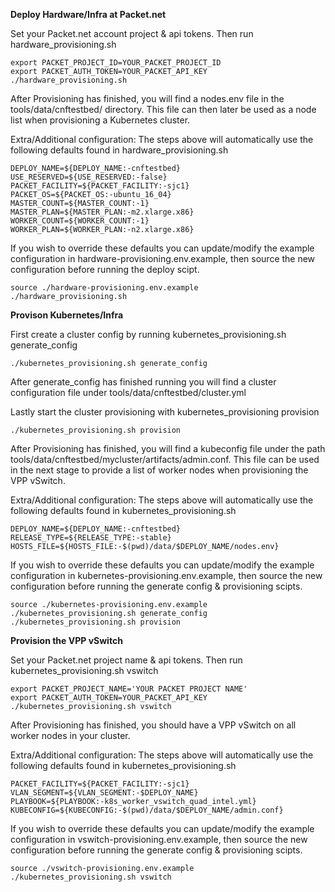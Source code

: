 **Deploy Hardware/Infra at Packet.net**

Set your Packet.net account project & api tokens.
Then run hardware_provisioning.sh
```
export PACKET_PROJECT_ID=YOUR_PACKET_PROJECT_ID 
export PACKET_AUTH_TOKEN=YOUR_PACKET_API_KEY
./hardware_provisioning.sh
```

After Provisioning has finished, you will find a nodes.env 
file in the tools/data/cnftestbed/ directory. This file can then later be
used as a node list when provisioning a Kubernetes cluster.

Extra/Additional configuration:
The steps above will automatically use the following defaults
found in hardware_provisioning.sh
```
DEPLOY_NAME=${DEPLOY_NAME:-cnftestbed}
USE_RESERVED=${USE_RESERVED:-false}
PACKET_FACILITY=${PACKET_FACILITY:-sjc1}
PACKET_OS=${PACKET_OS:-ubuntu_16_04}
MASTER_COUNT=${MASTER_COUNT:-1}
MASTER_PLAN=${MASTER_PLAN:-m2.xlarge.x86}
WORKER_COUNT=${WORKER_COUNT:-1}
WORKER_PLAN=${WORKER_PLAN:-n2.xlarge.x86}
```

If you wish to override these defaults you can update/modify the
example configuration in hardware-provisioning.env.example,
then source the new configuration before running the deploy scipt.
```
source ./hardware-provisioning.env.example
./hardware_provisioning.sh
```


**Provison Kubernetes/Infra**

First create a cluster config by running kubernetes_provisioning.sh generate_config 
```
./kubernetes_provisioning.sh generate_config
```
After generate_config has finished running you will find a cluster configuration file under tools/data/cnftestbed/cluster.yml

Lastly start the cluster provisioning with kubernetes_provisioning provision
```
./kubernetes_provisioning.sh provision
```

After Provisioning has finished, you will find a kubeconfig 
file under the path tools/data/cnftestbed/mycluster/artifacts/admin.conf. 
This file can be used in the next stage to provide a list of worker nodes
when provisioning the VPP vSwitch.

Extra/Additional configuration:
The steps above will automatically use the following defaults
found in kubernetes_provisioning.sh
```
DEPLOY_NAME=${DEPLOY_NAME:-cnftestbed}
RELEASE_TYPE=${RELEASE_TYPE:-stable}
HOSTS_FILE=${HOSTS_FILE:-$(pwd)/data/$DEPLOY_NAME/nodes.env}
```

If you wish to override these defaults you can update/modify the
example configuration in kubernetes-provisioning.env.example,
then source the new configuration before running the generate config & provisioning scipts.
```
source ./kubernetes-provisioning.env.example
./kubernetes_provisioning.sh generate_config
./kubernetes_provisioning.sh provision
```

**Provision the VPP vSwitch**

Set your Packet.net project name & api tokens.
Then run kubernetes_provisioning.sh vswitch
```
export PACKET_PROJECT_NAME='YOUR PACKET PROJECT NAME' 
export PACKET_AUTH_TOKEN=YOUR_PACKET_API_KEY
./kubernetes_provisioning.sh vswitch
```

After Provisioning has finished, you should have a VPP vSwitch 
on all worker nodes in your cluster.

Extra/Additional configuration:
The steps above will automatically use the following defaults
found in kubernetes_provisioning.sh
```
PACKET_FACILITY=${PACKET_FACILITY:-sjc1}
VLAN_SEGMENT=${VLAN_SEGMENT:-$DEPLOY_NAME}
PLAYBOOK=${PLAYBOOK:-k8s_worker_vswitch_quad_intel.yml}
KUBECONFIG=${KUBECONFIG:-$(pwd)/data/$DEPLOY_NAME/admin.conf}
```

If you wish to override these defaults you can update/modify the
example configuration in vswitch-provisioning.env.example,
then source the new configuration before running the generate config & provisioning scipts.
```
source ./vswitch-provisioning.env.example
./kubernetes_provisioning.sh vswitch
```
